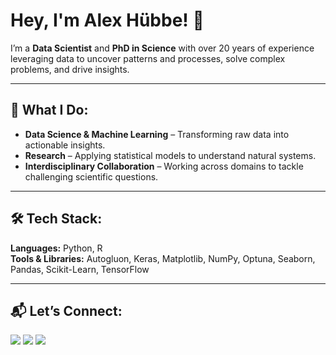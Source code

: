 # Hey, I'm Alex Hübbe! :wave:  

I’m a **Data Scientist** and **PhD in Science** with over 20 years of experience leveraging data to uncover patterns and processes, solve complex problems, and drive insights.

---

## :microscope: What I Do:
- **Data Science & Machine Learning** – Transforming raw data into actionable insights.  
- **Research** – Applying statistical models to understand natural systems.  
- **Interdisciplinary Collaboration** – Working across domains to tackle challenging scientific questions.  

---

## :hammer_and_wrench: Tech Stack:
**Languages:** Python, R  
**Tools & Libraries:** Autogluon, Keras, Matplotlib, NumPy, Optuna, Seaborn, Pandas, Scikit-Learn, TensorFlow

---
## :mailbox_with_mail: Let’s Connect:
<div style="display: inline-block"> 
  <a href="https://www.linkedin.com/in/alex-h%C3%BCbbe-8a4780190/" target="_blank"><img src="https://img.shields.io/badge/-LinkedIn-%230077B5?style=for-the-badge&logo=linkedin&logoColor=white" target="_blank"></a>  
  <a href = "mailto:alexhubbe[at]yahoo.com"><img src="https://img.shields.io/badge/Yahoo-6001D2?style=for-the-badge&logo=yahoo&logoColor=white" target="_blank"></a>  
  <a href="https://orcid.org/0000-0002-3226-0144" target="_blank"><img src="https://img.shields.io/badge/ORCID-A6CE39?style=for-the-badge&logo=orcid&logoColor=white" target="_blank"></a>  
</div>
